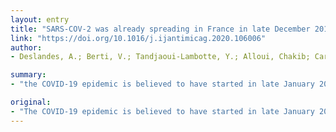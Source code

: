 ```yaml
---
layout: entry
title: "SARS-COV-2 was already spreading in France in late December 2019"
link: "https://doi.org/10.1016/j.ijantimicag.2020.106006"
author:
- Deslandes, A.; Berti, V.; Tandjaoui-Lambotte, Y.; Alloui, Chakib; Carbonnelle, E.; Zahar, J. R.; Brichler, S.; Cohen, Yves

summary:
- "the COVID-19 epidemic is believed to have started in late January 2020 in France. We report a case of a patient hospitalized in December 2019 for hemoptysis with no etiological diagnosis. RT-PCR was performed retrospectively on the stored respiratory sample. Based on this result, it appears that the outbreak started much earlier. It appears the outbreak began much earlier in January 2020. The outbreak is thought to have begun much earlier than before."

original:
- "The COVID-19 epidemic is believed to have started in late January 2020 in France. We report here a case of a patient hospitalized in December 2019 in our intensive care, of our hospital in the north of Paris, for hemoptysis with no etiological diagnosis and for which RT-PCR was performed retrospectively on the stored respiratory sample which confirmed the diagnosis of COVID-19 infection. Based on this result, it appears that the COVID-19 epidemic started much earlier."
---
```


